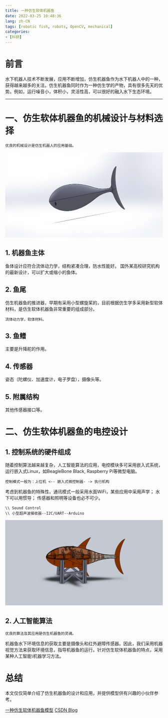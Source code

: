 ```yaml
---
title: 一种仿生软体机器鱼
date: 2022-03-25 10:48:36
lang: zh-CN
tags: [robotic fish, robots, OpenCV, mechanical]
categories:
- [科研]
---
```


# 前言

水下机器人技术不断发展，应用不断增加，仿生机器鱼作为水下机器人中的一种，获得越来越多的关注。仿生机器鱼同时作为一种仿生学的产物，具有很多先天的优势。例如，运行噪音小，体积小，灵活性高，可以很好的融入水下生态环境。

---

# 一、仿生软体机器鱼的机械设计与材料选择
`优良的机械设计是仿生机器人的应用基础。`

<!-- more -->

![robofish body](/images/shape_ref.JPG)

[comment]: <> (>  *请帮助点广告!*)

## 1. 机器鱼主体
鱼体设计应符合流体动力学，结构紧凑合理，防水性能好。
国外某高校研究机构的最新设计，可以扩大或缩小的鱼体。

## 2. 鱼尾
仿生机器鱼的推进器，早期有采用小型螺旋桨的，目前根据仿生学多采用新型软体材料，是仿生软体机器鱼非常重要的组成部分。

`流体动力学，软体材料。`

## 3. 鱼鳍
主要是升降舵的作用。

## 4. 传感器
姿态（陀螺仪、加速度计，电子罗盘），摄像头等。

## 5. 附属结构
其他传感器接口等。

# 二、仿生软体机器鱼的电控设计
## 1. 控制系统的硬件组成
随着控制算法越来越复杂，人工智能算法的应用，电控模块多可采用嵌入式系统，运行嵌入式Linux，如BeagleBone Black, Raspberry Pi等微型电脑。

`控制模式一般为：上位机 <-- 嵌入式微控制器- -> 执行机构 `

考虑到机器鱼的特殊性，通讯模式一般采用水面WiFi，某些应用中采用声学；
水下可以用惯导；
传感器和照明等设备也必不可少。

```
\\ Sound Control
\\ 小型超声波接收器--I2C/UART--Arduino
```

![fish assembly](/images/assembly.JPG)

## 2. 人工智能算法
`优良的算法及其应用是仿生机器鱼的灵魂。` 

机器鱼水下环境信息的获取主要是摄像头和红外避障传感器。因此，我们采用机器视觉方法来获取环境信息，指导机器鱼的运行。针对仿生软体机器鱼的特点，采用某种人工智能\机器学习方法。

# 总结
本文仅仅简单介绍了仿生机器鱼的设计和应用，并提供模型供有兴趣的小伙伴参考。

[一种仿生软体机器鱼模型](https://download.csdn.net/download/ayawaya/85034809)  [CSDN Blog](https://blog.csdn.net/ayawaya/article/details/123728919)
